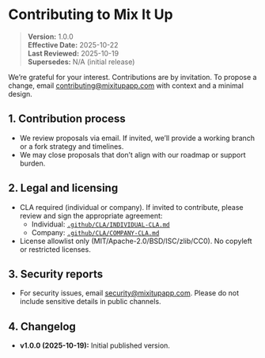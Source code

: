 # Contributing to Mix It Up

> **Version:** 1.0.0  
> **Effective Date:** 2025-10-22  
> **Last Reviewed:** 2025-10-19  
> **Supersedes:** N/A (initial release)

We’re grateful for your interest. Contributions are by invitation. To propose a change, email <contributing@mixitupapp.com> with context and a minimal design.

## 1. Contribution process

- We review proposals via email. If invited, we’ll provide a working branch or a fork strategy and timelines.
- We may close proposals that don’t align with our roadmap or support burden.

## 2. Legal and licensing

- CLA required (individual or company). If invited to contribute, please review and sign the appropriate agreement:
  - Individual: [`.github/CLA/INDIVIDUAL-CLA.md`](./CLA/INDIVIDUAL-CLA.md)
  - Company: [`.github/CLA/COMPANY-CLA.md`](./CLA/COMPANY-CLA.md)
- License allowlist only (MIT/Apache-2.0/BSD/ISC/zlib/CC0). No copyleft or restricted licenses.

## 3. Security reports

- For security issues, email <security@mixitupapp.com>. Please do not include sensitive details in public channels.

## 4. Changelog

- **v1.0.0 (2025-10-19):** Initial published version.
